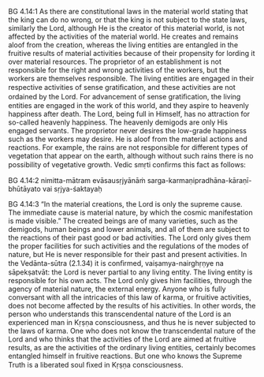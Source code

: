 BG 4.14:1	As there are constitutional laws in the material world stating that the king can do no wrong, or that the king is not subject to the state laws, similarly the Lord, although He is the creator of this material world, is not affected by the activities of the material world. He creates and remains aloof from the creation, whereas the living entities are entangled in the fruitive results of material activities because of their propensity for lording it over material resources. The proprietor of an establishment is not responsible for the right and wrong activities of the workers, but the workers are themselves responsible. The living entities are engaged in their respective activities of sense gratiﬁcation, and these activities are not ordained by the Lord. For advancement of sense gratiﬁcation, the living entities are engaged in the work of this world, and they aspire to heavenly happiness after death. The Lord, being full in Himself, has no attraction for so-called heavenly happiness. The heavenly demigods are only His engaged servants. The proprietor never desires the low-grade happiness such as the workers may desire. He is aloof from the material actions and reactions. For example, the rains are not responsible for different types of vegetation that appear on the earth, although without such rains there is no possibility of vegetative growth. Vedic smṛti conﬁrms this fact as follows:

BG 4.14:2	nimitta-mātram evāsausṛjyānāṁ sarga-karmaṇipradhāna-kāraṇī-bhūtāyato vai sṛjya-śaktayaḥ

BG 4.14:3	“In the material creations, the Lord is only the supreme cause. The immediate cause is material nature, by which the cosmic manifestation is made visible.” The created beings are of many varieties, such as the demigods, human beings and lower animals, and all of them are subject to the reactions of their past good or bad activities. The Lord only gives them the proper facilities for such activities and the regulations of the modes of nature, but He is never responsible for their past and present activities. In the Vedānta-sūtra (2.1.34) it is conﬁrmed, vaiṣamya-nairghṛṇye na sāpekṣatvāt: the Lord is never partial to any living entity. The living entity is responsible for his own acts. The Lord only gives him facilities, through the agency of material nature, the external energy. Anyone who is fully conversant with all the intricacies of this law of karma, or fruitive activities, does not become affected by the results of his activities. In other words, the person who understands this transcendental nature of the Lord is an experienced man in Kṛṣṇa consciousness, and thus he is never subjected to the laws of karma. One who does not know the transcendental nature of the Lord and who thinks that the activities of the Lord are aimed at fruitive results, as are the activities of the ordinary living entities, certainly becomes entangled himself in fruitive reactions. But one who knows the Supreme Truth is a liberated soul ﬁxed in Kṛṣṇa consciousness.